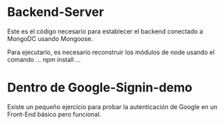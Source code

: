 # Backend-Server

Este es el código necesario para establecer el backend conectado a MongoDC usando Mongoose.

Para ejecutarlo, es necesario reconstruir los módulos de node usando el comando 
...
npm install
...

# Dentro de Google-Signin-demo
Existe un pequeño ejercicio para probar la autenticación de Google en un Front-End básico pero funcional.